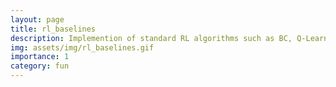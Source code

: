 ```yaml
---
layout: page
title: rl_baselines
description: Implemention of standard RL algorithms such as BC, Q-Learning, DQN and SAC.
img: assets/img/rl_baselines.gif
importance: 1
category: fun
---
```


